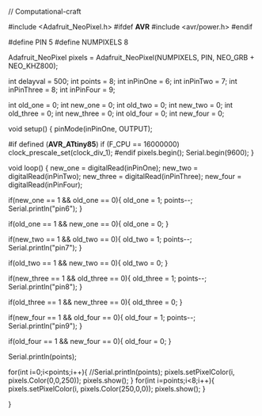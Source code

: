 // Computational-craft

#include <Adafruit_NeoPixel.h>
#ifdef __AVR__
  #include <avr/power.h>
#endif

#define PIN            5
#define NUMPIXELS      8

Adafruit_NeoPixel pixels = Adafruit_NeoPixel(NUMPIXELS, PIN, NEO_GRB + NEO_KHZ800);

int delayval = 500;
int points = 8;
int inPinOne = 6;
int inPinTwo = 7;
int inPinThree = 8;
int inPinFour = 9;

int old_one = 0;
int new_one = 0;
int old_two = 0;
int new_two = 0;
int old_three = 0;
int new_three = 0;
int old_four = 0;
int new_four = 0;

void setup() {
pinMode(inPinOne, OUTPUT); 

#if defined (__AVR_ATtiny85__)
  if (F_CPU == 16000000) clock_prescale_set(clock_div_1);
#endif
  pixels.begin(); 
  Serial.begin(9600);
}

void loop() {
  new_one = digitalRead(inPinOne);
  new_two = digitalRead(inPinTwo);
  new_three = digitalRead(inPinThree);
  new_four = digitalRead(inPinFour);
  
  if(new_one == 1 && old_one == 0){
    old_one = 1;
    points--;
    Serial.println("pin6");
  }
  
  if(old_one == 1 && new_one == 0){
    old_one = 0;
  }

  if(new_two == 1 && old_two == 0){
    old_two = 1;
    points--;
    Serial.println("pin7");
  }
  
  if(old_two == 1 && new_two == 0){
    old_two = 0;
  }

  if(new_three == 1 && old_three == 0){
    old_three = 1;
    points--;
    Serial.println("pin8");
  }
  
  if(old_three == 1 && new_three == 0){
    old_three = 0;
  }

  if(new_four == 1 && old_four == 0){
    old_four = 1;
    points--;
    Serial.println("pin9");
  }
  
  if(old_four == 1 && new_four == 0){
    old_four = 0;
  }

  Serial.println(points);
  
  for(int i=0;i<points;i++){
    //Serial.println(points);
    pixels.setPixelColor(i, pixels.Color(0,0,250)); 
    pixels.show(); 
  }
  for(int i=points;i<8;i++){
    pixels.setPixelColor(i, pixels.Color(250,0,0)); 
    pixels.show();
  }
  
}
